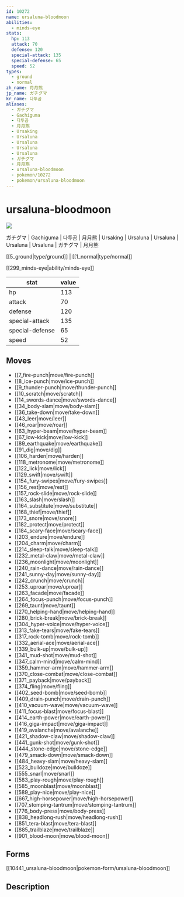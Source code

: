 ```yaml
---
id: 10272
name: ursaluna-bloodmoon
abilities:
  - minds-eye
stats:
  hp: 113
  attack: 70
  defense: 120
  special-attack: 135
  special-defense: 65
  speed: 52
types:
  - ground
  - normal
zh_name: 月月熊
jp_name: ガチグマ
kr_name: 다투곰
aliases:
  - ガチグマ
  - Gachiguma
  - 다투곰
  - 月月熊
  - Ursaking
  - Ursaluna
  - Ursaluna
  - Ursaluna
  - Ursaluna
  - ガチグマ
  - 月月熊
  - ursaluna-bloodmoon
  - pokemon/10272
  - pokemon/ursaluna-bloodmoon
---
```

# ursaluna-bloodmoon

![](null)

ガチグマ | Gachiguma | 다투곰 | 月月熊 | Ursaking | Ursaluna | Ursaluna | Ursaluna | Ursaluna | ガチグマ | 月月熊

[[5_ground|type/ground]] | [[1_normal|type/normal]]

[[299_minds-eye|ability/minds-eye]]

|stat|value|
|---|---|
|hp|113|
|attack|70|
|defense|120|
|special-attack|135|
|special-defense|65|
|speed|52|


## Moves

- [[7_fire-punch|move/fire-punch]]
- [[8_ice-punch|move/ice-punch]]
- [[9_thunder-punch|move/thunder-punch]]
- [[10_scratch|move/scratch]]
- [[14_swords-dance|move/swords-dance]]
- [[34_body-slam|move/body-slam]]
- [[36_take-down|move/take-down]]
- [[43_leer|move/leer]]
- [[46_roar|move/roar]]
- [[63_hyper-beam|move/hyper-beam]]
- [[67_low-kick|move/low-kick]]
- [[89_earthquake|move/earthquake]]
- [[91_dig|move/dig]]
- [[106_harden|move/harden]]
- [[118_metronome|move/metronome]]
- [[122_lick|move/lick]]
- [[129_swift|move/swift]]
- [[154_fury-swipes|move/fury-swipes]]
- [[156_rest|move/rest]]
- [[157_rock-slide|move/rock-slide]]
- [[163_slash|move/slash]]
- [[164_substitute|move/substitute]]
- [[168_thief|move/thief]]
- [[173_snore|move/snore]]
- [[182_protect|move/protect]]
- [[184_scary-face|move/scary-face]]
- [[203_endure|move/endure]]
- [[204_charm|move/charm]]
- [[214_sleep-talk|move/sleep-talk]]
- [[232_metal-claw|move/metal-claw]]
- [[236_moonlight|move/moonlight]]
- [[240_rain-dance|move/rain-dance]]
- [[241_sunny-day|move/sunny-day]]
- [[242_crunch|move/crunch]]
- [[253_uproar|move/uproar]]
- [[263_facade|move/facade]]
- [[264_focus-punch|move/focus-punch]]
- [[269_taunt|move/taunt]]
- [[270_helping-hand|move/helping-hand]]
- [[280_brick-break|move/brick-break]]
- [[304_hyper-voice|move/hyper-voice]]
- [[313_fake-tears|move/fake-tears]]
- [[317_rock-tomb|move/rock-tomb]]
- [[332_aerial-ace|move/aerial-ace]]
- [[339_bulk-up|move/bulk-up]]
- [[341_mud-shot|move/mud-shot]]
- [[347_calm-mind|move/calm-mind]]
- [[359_hammer-arm|move/hammer-arm]]
- [[370_close-combat|move/close-combat]]
- [[371_payback|move/payback]]
- [[374_fling|move/fling]]
- [[402_seed-bomb|move/seed-bomb]]
- [[409_drain-punch|move/drain-punch]]
- [[410_vacuum-wave|move/vacuum-wave]]
- [[411_focus-blast|move/focus-blast]]
- [[414_earth-power|move/earth-power]]
- [[416_giga-impact|move/giga-impact]]
- [[419_avalanche|move/avalanche]]
- [[421_shadow-claw|move/shadow-claw]]
- [[441_gunk-shot|move/gunk-shot]]
- [[444_stone-edge|move/stone-edge]]
- [[479_smack-down|move/smack-down]]
- [[484_heavy-slam|move/heavy-slam]]
- [[523_bulldoze|move/bulldoze]]
- [[555_snarl|move/snarl]]
- [[583_play-rough|move/play-rough]]
- [[585_moonblast|move/moonblast]]
- [[589_play-nice|move/play-nice]]
- [[667_high-horsepower|move/high-horsepower]]
- [[707_stomping-tantrum|move/stomping-tantrum]]
- [[776_body-press|move/body-press]]
- [[838_headlong-rush|move/headlong-rush]]
- [[851_tera-blast|move/tera-blast]]
- [[885_trailblaze|move/trailblaze]]
- [[901_blood-moon|move/blood-moon]]

## Forms



[[10441_ursaluna-bloodmoon|pokemon-form/ursaluna-bloodmoon]]

## Description



